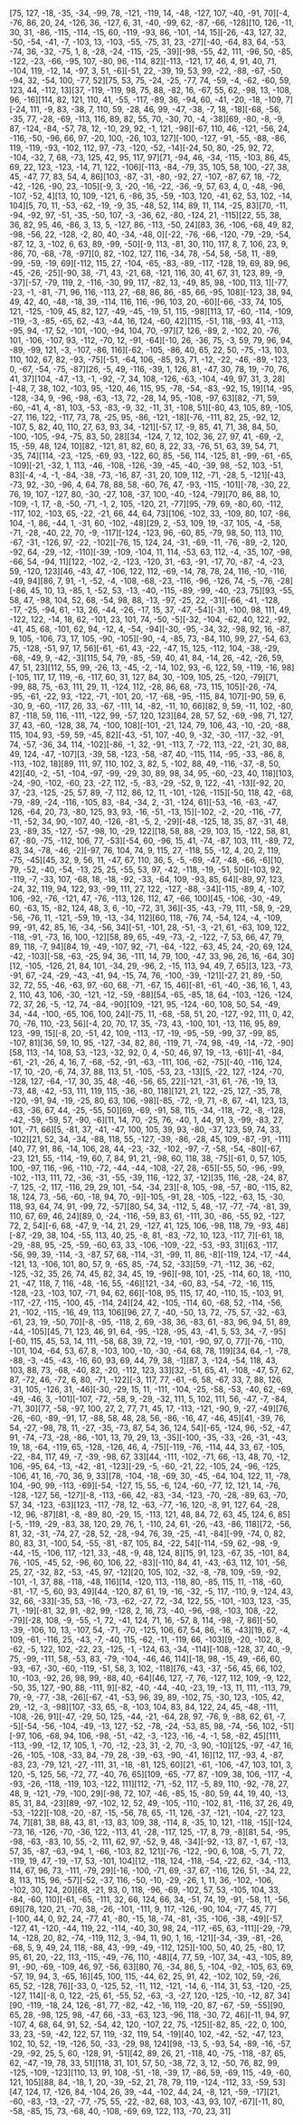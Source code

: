 [75, 127, -18, -35, -34, -99, 78, -121, -119, 14, -48, -127, 107, -40, -91, 70][-4, -76, 86, 20, 24, -126, 36, -127, 6, 31, -40, -99, 62, -87, -66, -128][10, 126, -11, 30, 31, -86, -115, -114, -15, 60, -119, -93, 86, -101, -14, 15][-26, -43, 127, 32, -50, -54, -41, -7, -103, 13, -103, -55, -75, 31, 23, -27][-40, -64, 83, 64, -53, -74, 36, -32, -75, 1, 8, -28, -24, -115, -25, -39][-98, -55, 42, 111, -96, 50, -85, -122, -23, -66, -95, 107, -80, 96, -114, 82][-113, -121, 17, 46, 4, 91, 40, 71, -104, 119, -12, 14, -97, 3, 51, -6][-51, 22, -39, 19, 53, 99, -22, -88, -67, -50, -94, 32, -54, 100, -77, 52][75, 53, 75, -24, -25, -77, 74, -59, -4, -62, -60, 59, 123, 44, -112, 13][37, -119, -119, 98, 75, 88, -82, 16, -67, 55, 62, -98, 13, -108, 96, -16][114, 82, 121, 110, 41, -55, -117, -89, 36, -94, 60, -41, -20, -18, -109, 7][-24, 111, -9, 83, -38, 7, 110, 59, -28, 46, 99, -47, -38, -7, 18, -18][-68, -56, -35, 77, -28, -69, -113, 116, 89, 82, 55, 70, -30, 70, -4, -38][69, -80, -8, -9, 87, -124, -84, -57, 78, 12, -10, 29, 92, -1, 121, -98][-67, 110, 46, -121, -56, 24, -116, -50, -96, 66, 97, -20, 100, -26, 103, 127][-100, -127, -91, -55, -88, -86, 119, -119, -93, -102, 112, 97, -73, -120, -52, -14][-24, 50, 80, -25, 92, 72, -104, -32, 7, 68, -73, 125, 42, 95, 117, 97][71, -94, 46, -34, -115, -103, 86, 45, 69, 22, 123, -123, -14, 71, 122, -106][-113, -84, -79, 35, 105, 58, 100, -27, 38, 45, -47, 77, 83, 54, 4, 86][103, -87, -31, -80, -92, 27, -107, -87, 67, 18, -72, -42, -126, -90, 23, -105][-9, 3, -20, -16, -22, -36, -9, 57, 63, 4, 0, -48, -96, -107, -52, 4][13, 10, 109, -121, 6, -86, 35, -59, -103, 120, -41, 62, 53, 102, -14, 104][5, 70, 11, -53, -62, -19, -9, 35, -48, 52, 114, 89, 11, 114, -25, 83][70, -11, -94, -92, 97, -51, -35, -50, 107, -3, -36, 62, -80, -124, 21, -115][22, 55, 38, 36, 82, 95, 46, -86, 3, 13, 5, -127, 86, -113, -50, 24][83, 36, -106, -68, 49, 82, -98, -56, 22, -128, -2, 80, 40, -34, -48, 0][-22, -76, -66, -120, -79, -29, -54, -87, 12, 3, -102, 6, 63, 89, -99, -50][-9, 113, -81, 30, 110, 117, 8, 7, 106, 23, 9, -86, 70, -68, -78, -97][0, 82, -102, 127, 116, -34, 78, -54, 58, -58, 11, -89, -99, -59, -19, 69][-112, 115, 27, -104, -65, -83, -89, -117, -128, 19, 69, 89, 96, -45, -26, -25][-90, 38, -71, 43, -21, 68, -121, 116, 30, 41, 67, 31, 123, 89, -9, -37][-57, -79, 119, 2, -116, -30, 99, 117, -82, 13, -49, 85, 98, -100, 113, 1][-77, -23, -1, -81, -71, 96, 116, -113, 27, -68, 86, 86, -85, 66, -95, 108][-123, 38, 94, 49, 42, 40, -48, -18, 39, -114, 116, 116, -96, 103, 20, -60][-66, -33, 74, 105, 121, -125, -109, 45, 82, 127, -49, -45, -19, 51, 115, -98][113, 17, -60, -114, -109, -119, -3, -85, -65, 62, -43, -44, 16, 124, -60, 42][115, -51, 118, -93, 41, -113, -95, 94, -17, 52, -101, -100, -94, 104, 70, -97][7, 126, -89, 2, -102, 20, -76, 101, -106, -107, 93, -112, -70, 12, -91, -64][-10, 26, -36, 75, -3, 59, 79, 96, 94, -89, -99, 121, -3, -107, -86, 116][-62, -105, -86, 40, 65, 22, 50, -75, -13, 103, 110, 102, 67, 82, -93, -75][-51, -64, 106, -85, 93, 71, -12, -22, -46, -89, -123, 0, -67, -54, -75, -87][26, -5, 49, -116, -39, 1, 126, 81, -47, 30, 78, 19, -70, 76, 41, 37][104, -47, -13, -1, -92, -7, 34, 108, -126, -63, -104, -49, 97, 31, 3, 28][-48, 7, 38, 102, -103, 95, -120, 46, 115, 95, -78, -54, -83, -92, 15, 19][14, -95, -128, -34, 9, -96, -98, -63, -13, 72, -28, 14, 95, -108, -97, 63][82, -71, 59, -60, -41, 4, -81, 103, -53, -83, -9, 32, -11, 31, -108, 51][-80, 43, 105, 89, -105, -27, 116, 122, -117, 73, 78, -25, 95, -86, -121, -18][-76, -111, 82, 25, -92, 12, -107, 5, 82, 40, 110, 27, 63, 93, 34, -121][-57, 17, -9, 85, 41, 71, 38, 84, 50, -100, -105, -94, -75, 83, 50, 28][34, -124, 7, 12, 102, 36, 27, 97, 41, -69, -2, 15, -59, 48, 124, 10][82, -121, 81, 82, 60, 8, 22, 33, -76, 51, 63, 39, 54, 71, -35, 74][114, -23, -125, -69, 93, -122, 60, 85, -56, 114, -125, 81, -99, -61, -65, -109][-21, -32, 1, 113, -46, -108, -126, -39, -45, -40, -39, 98, -52, 103, -51, 83][-4, -4, -1, -84, -38, -73, -16, 87, -31, 20, 109, 112, -71, -28, 5, -121][-43, -73, 92, -30, -96, 4, 64, 78, 88, 58, -60, 76, 47, -93, -115, -101][-78, -30, 22, 76, 19, 107, -127, 80, -30, -27, 108, -37, 100, -40, -124, -79][70, 86, 88, 10, -109, -1, 17, -8, -50, -71, -1, 2, 105, -120, 21, -77][95, -79, 69, -80, 60, -112, -117, 102, -103, 65, -22, -21, 66, 44, 64, 73][106, -102, 33, -109, 80, 107, -86, 104, -1, 86, -44, 1, -31, 60, -102, -48][29, 2, -53, 109, 19, -37, 105, -4, -58, -71, -28, -40, 22, 70, -9, -117][-124, -123, 96, -60, 85, -79, 98, 50, 113, 110, -67, -31, -126, 97, -22, -102][-76, 15, 124, 24, -31, -69, -11, -76, -89, -2, 120, -92, 64, -29, -12, -110][-39, -109, -104, 11, 114, -53, 63, 112, -4, -35, 107, -98, -66, 54, -94, 11][122, -102, -2, -123, -120, 31, -63, -91, -17, 70, -87, -4, -23, 59, -120, 123][46, -43, 47, -106, 122, 112, -69, -14, 78, 78, 24, 116, -10, -116, -49, 94][86, 7, 91, -1, -52, -4, -108, -68, -23, -116, -96, -126, 74, -5, -76, -28][-86, 45, 10, 13, -85, 1, -52, 53, -13, -40, -115, -89, -99, -40, -23, 75][93, -55, 58, 47, -98, 104, 52, 68, -54, 98, 88, -13, -97, -25, 22, -31][-66, -41, -128, -17, -25, -94, 61, -13, 26, -44, -26, -17, 15, 37, -47, -54][-31, -100, 98, 111, 49, -122, 122, -14, 18, 62, -101, 23, 101, 74, -50, -5][-32, -104, -62, 40, 122, -92, -41, 45, 68, -101, 62, 94, -12, 4, -54, -94][-30, -95, -34, 32, -98, 92, 16, -87, 9, 105, -106, 73, 17, 105, -90, -105][-90, -4, -85, 73, -84, 110, 99, 27, -54, 63, 75, -128, -51, 97, 17, 56][-61, -61, 43, -22, -47, 15, 125, -112, 104, -38, -29, -68, -49, 9, -42, -3][115, 54, 79, -85, -59, 40, 41, 84, -14, 26, -42, -26, 59, 47, 51, 23][112, 55, 99, -26, 13, -45, -2, -14, 102, 93, -6, 122, 59, -119, -16, 98][-105, 117, 17, 119, -6, -117, 60, 31, 127, 84, 30, -109, 105, 25, -120, -79][71, -99, 88, 75, -63, 111, 29, 11, -124, 112, -28, 86, 68, -73, 115, 105][-26, -74, -95, -61, -22, 93, -122, -71, -101, 20, -17, -68, -95, -115, 84, 107][-90, 59, 6, -30, 9, -60, -117, 26, 33, -67, -111, 14, -82, -11, 10, 66][82, 9, 59, -11, 102, -80, 87, -118, 59, 116, -111, -122, 99, -57, 120, 123][84, 28, 57, 52, -69, -98, 71, 127, 37, 43, -60, -128, 38, 74, -100, 108][-101, -21, 124, 79, 106, 43, -10, -20, -88, 115, 104, 93, -59, 59, -45, 82][-43, -51, 107, -40, 9, -32, -30, -117, -32, -91, 74, -57, -36, 34, 114, -102][-86, -1, 32, -91, -113, 7, -72, 113, -22, -21, 30, 88, 49, 124, -47, -107][3, -39, 58, -123, -58, -87, 40, -115, 114, -95, -33, -86, 8, -113, -102, 18][89, 111, 97, 110, 102, 3, 82, 5, -102, 88, 49, -116, -37, -8, 50, 42][40, -2, -51, -104, -97, -99, -29, 30, 89, 98, 34, 95, -60, -23, 40, 118][103, -24, -90, -102, -60, 23, -27, 112, -5, -83, -29, -52, 9, 122, -41, -13][-92, 20, 37, -23, -125, -25, 57, 89, -7, 112, 86, 12, 11, -101, -126, -115][-50, 118, 42, -68, -79, -89, -24, -116, -105, 83, -84, -34, 2, -31, -124, 61][-53, -16, -63, -47, 126, -64, 20, 73, -80, 125, 93, 93, -16, -51, -13, 15][-102, -2, -20, -116, -77, -11, -52, 34, 90, -107, 40, -126, -81, -5, 2, -29][-48, -125, 18, 35, 87, -31, 48, 23, -89, 35, -127, -57, -98, 10, -29, 122][18, 58, 88, -29, 103, 15, -122, 58, 81, 67, -80, -75, -112, 106, 77, -53][-54, 60, -96, 15, 41, -74, -87, 103, 111, -89, 72, 83, 34, -78, -46, -2][-97, 76, 104, 74, 9, 115, 27, -118, 55, -12, 4, 20, 2, 119, -75, -45][45, 32, 9, 56, 11, -47, 67, 110, 36, 5, -5, -69, -47, -48, -66, -6][10, 79, -52, -40, -54, -13, 25, 25, -55, 53, 97, -42, -118, -19, -51, 50][-103, 92, -119, -7, -33, 107, -68, 18, -18, -92, -33, -64, 109, -93, 85, 64][-89, 97, 123, -24, 32, 119, 94, 122, 93, -99, 111, 27, 122, -127, -88, -34][-115, -89, 4, -107, 106, -92, -76, -121, 47, -76, -113, 126, 112, 47, -66, 100][45, -106, -30, -49, 60, -63, 15, -82, 124, 48, 3, 6, -10, -72, 31, 36][-35, -43, -79, 111, -58, 9, -29, -56, -76, 11, -121, -59, 19, -13, -34, 112][60, 118, -76, 74, -54, 124, -4, -109, 99, -91, 42, 85, 16, -34, -56, 34][-51, -101, 28, -51, -3, -21, 61, -63, 109, 122, -118, -91, -73, 16, 100, -12][58, 89, 65, -49, -73, -2, -122, -7, 53, 66, 47, 79, 89, 118, -7, 94][84, 19, -49, -107, 92, -71, -64, -122, -63, 45, 24, -20, 69, 124, -42, -103][-58, -63, -25, 94, 36, -111, 14, 79, 100, -47, 33, 96, 26, 16, -64, 30][12, -105, -126, 21, 84, 101, -34, 29, -96, 2, -15, 113, 94, 49, 7, 65][3, 123, -73, -91, 67, -24, -29, -43, -41, 94, -15, 74, 76, -100, -39, -121][-27, 21, 89, -50, 32, 72, 55, -46, -63, 97, -60, 68, -71, -67, 15, 46][-81, -61, -40, -36, 16, 1, 43, 2, 110, 43, 106, -30, -121, -12, -59, -88][54, -65, -85, 18, 64, -103, -126, -124, 72, 37, 26, -5, -12, 74, -84, -90][109, -121, 95, -124, -60, 108, 50, 54, -49, 34, -44, -100, -65, 106, 100, 24][-75, 11, -68, -58, 51, 20, -127, -92, 111, 0, 42, 70, -76, 110, -23, 56][-4, 20, 70, 17, 35, -73, 43, -100, 101, -13, 116, 95, 89, 123, -99, 15][-8, 20, -51, 42, 109, -113, -17, -19, -95, -59, -99, 37, -99, 85, -107, 81][36, 59, 10, 95, -127, -34, 82, 86, -119, 71, -74, 98, -49, -14, -72, -90][58, 113, -14, 108, 53, -123, -32, 92, 0, 4, -50, 46, 97, 19, -13, -61][-41, -84, -61, -21, -26, 4, 16, 7, -68, -52, -91, -63, -111, 106, -62, -75][-40, -116, 124, -17, 10, -20, -6, 74, 37, 88, 113, 51, -105, -53, 23, -13][5, -22, 127, -124, -70, -128, 127, -64, -17, 30, 35, 48, -46, -56, 65, 22][-121, -31, 61, -76, -19, 13, -73, 48, -42, -53, 111, 119, 115, -36, -80, 118][121, 21, 122, -25, 127, -35, 78, -120, -91, 94, -19, -25, 80, 63, 106, -98][-85, -72, -9, 71, -8, 67, -41, 123, 13, -63, -36, 67, 44, -25, -55, 50][69, -69, -91, 58, 115, -34, -118, -72, -8, -128, -42, -59, -59, 57, -90, -6][11, 14, 70, -25, 76, -40, 1, 44, 91, 3, -99, -83, 27, 101, -71, 66][5, -81, 37, -41, -47, 100, 105, 39, 93, -80, -37, 123, 59, 74, 33, -102][21, 52, 34, -34, -88, 118, 55, -127, -39, -86, -28, 45, 109, -87, -91, -111][40, 77, 91, 86, -14, 106, 28, 44, -23, -32, -102, -97, -7, -58, -54, -80][-67, -23, 121, 55, -114, -19, 60, 7, 84, 91, 21, -98, 60, 118, 38, -75][-61, 0, 57, 105, 100, -97, 116, -96, -110, -72, -44, -44, -108, -27, 28, -65][-55, 50, -96, -99, -102, -113, 111, 72, -36, -31, -55, -39, 116, -122, 37, -12][35, 116, -28, -24, 87, -7, 125, -2, 117, -116, 29, 29, 101, -54, -34, 23][-8, 105, -98, -57, -80, -115, 82, 18, 124, 73, -56, -60, -18, 94, 70, -9][-105, -91, 28, -105, -122, -63, 15, -30, 118, 93, 64, 74, 91, -99, 72, -57][80, 54, 34, -112, 5, 48, -17, -77, -74, -81, 39, 110, 67, 69, 46, 24][89, 0, -24, -116, -59, 83, 61, -111, 30, -86, -55, 92, -127, 72, 2, 54][-6, 68, -47, 9, -14, 21, 29, -127, 41, 125, 106, -98, 118, 79, -93, 48][-87, -29, 38, 104, -55, 113, 40, 25, -8, 81, -83, -72, 10, 123, -117, 7][-61, 18, -29, -88, 95, -25, -59, -60, 63, 33, -106, -109, -22, -53, -93, 31][63, -117, -56, 99, 39, -114, -3, -87, 57, 68, -114, -31, -99, 11, 86, -8][-119, 124, -17, -44, -121, 13, -106, 101, 80, 57, 9, -65, 85, -74, 52, -33][59, -71, -112, 36, -62, -125, -32, 35, 26, 74, 45, 82, 34, 45, 19, -96][-98, 101, -25, -114, 60, 18, -110, 21, -47, 118, 7, 116, -48, -16, 55, -46][121, -34, -60, 83, -54, -72, -16, 115, -128, -23, -103, 107, -71, 94, 62, 66][-108, 95, 115, 17, 40, -110, 15, -103, 91, -117, -27, -115, -100, 45, -114, 24][24, 42, -105, -114, 60, -68, 52, -114, -56, 21, -102, -115, -16, 49, 113, 106][96, 27, 7, -40, -50, 13, 72, -75, 57, -32, -63, -61, 23, 19, -50, 70][-8, -95, -118, 2, 69, -38, 36, -83, 61, -83, 96, 94, 51, 89, -44, -105][45, 71, 123, 46, 91, 64, -95, -128, -95, 43, -41, 5, 53, 34, -7, -95][-60, 115, 45, 53, 14, 111, -58, 68, 39, 72, -19, -101, -90, 97, 0, 77][-76, -110, -101, 104, -64, 53, 67, 8, -103, 100, -10, -30, -64, 68, 78, 119][34, 64, -1, -78, -88, -3, -45, -43, -16, 60, 93, 69, 44, 79, 38, -1][87, 3, -124, -54, 118, 43, 103, 88, 73, -68, -40, 82, -20, -112, 123, 33][32, -51, 65, 41, -108, -47, 57, 62, 87, -72, 46, -72, 6, 80, -71, -122][-3, 117, 77, -61, -6, 58, -67, 33, 7, 88, 126, -31, 105, -126, 31, -46][-30, -29, 15, 11, -111, -104, -25, -58, -53, -40, 62, -69, -49, -46, 3, -101][-107, -72, -58, 9, -29, -32, 111, 5, 102, 111, 56, -47, -7, -84, -71, 30][77, -58, -97, 100, 27, 2, 77, 71, 45, 17, -113, -121, -90, 9, -27, -49][76, -26, -60, -89, -91, 17, -88, 58, 48, 28, 56, -86, -16, 47, -46, 45][41, -39, 76, 54, -27, -98, 78, 11, -27, -35, -73, 87, 54, 36, 124, 54][-65, -124, 96, -52, -47, 91, -74, -73, -28, -86, -101, 13, 79, 29, 13, -35][-100, -35, -33, -26, -31, -43, 19, 18, -64, -119, 65, -128, -126, 46, 4, -75][-119, -76, -114, 44, 33, 67, -105, -22, -84, 117, 49, -7, -39, -98, 67, 33][44, -111, -102, -71, 66, -13, 48, 70, -12, 106, -95, 64, -13, -42, -81, -123][-29, -5, -60, -21, 22, -105, 24, -96, -125, -106, 41, 16, -70, 36, 9, 33][78, -104, -18, -69, 30, -45, -64, 104, 122, 11, -78, 104, -90, 99, -113, -69][-54, -127, 15, 55, -6, 124, -60, -77, 12, 121, 14, -76, -128, -127, 56, -127][-8, -113, -66, 42, -83, -34, -123, -70, -28, -89, 63, -70, 57, 34, -123, -63][123, -117, -78, 12, -63, -77, -16, 120, -8, 91, 127, 64, -28, -12, 96, -87][81, -8, -89, 80, -29, 15, -113, 121, 48, 84, 72, 63, 45, 124, 6, 85][-5, -119, -29, -83, 38, 120, 29, 76, 1, -110, 24, 61, -26, -43, -86, 118][72, -56, 81, 32, -31, -74, 27, -28, 52, -28, -94, 76, 39, -25, -41, -84][-99, -74, 0, 82, 80, 83, 31, -100, 54, -55, -81, -87, 105, 84, -22, 54][-114, -59, 62, -98, -9, -44, -15, -106, 117, -121, 33, -48, -9, 48, 124, 8][15, 91, 123, -67, 35, -101, 84, 76, -105, -45, 52, -96, 60, 106, 22, -83][-110, 84, 41, -43, -63, 112, 101, -56, 25, 27, -32, 82, -53, -45, 97, -12][20, 105, 102, -32, -8, -78, 109, -59, -92, -101, -1, 37, 88, -118, -48, 116][14, -120, 113, -118, 80, -85, 115, 11, -118, -60, -81, -17, -5, 60, 93, 49][44, -120, 87, 61, 19, -16, -32, -5, 117, -110, 9, -124, 43, 32, 66, -33][-35, 53, -16, -73, -62, -27, 72, -34, 122, 55, -101, -103, 123, -35, 71, -19][-81, 32, 91, -82, 99, -128, 2, 16, 73, -40, -96, -98, -103, 108, -22, -79][-28, 108, -9, -55, -1, 72, -41, 124, 71, 16, -57, 8, 114, -98, -7, 86][-50, -39, -106, 10, 13, -107, 54, -71, -70, -125, 106, 67, 54, 86, -16, -43][19, 67, -4, 109, -61, -116, 25, -43, -7, -40, 115, -62, -11, -119, 66, -103][9, -20, -102, 8, -62, -5, 122, 102, -22, 23, -125, -1, -124, 63, -34, -114][-108, -128, 37, 40, -9, 75, -99, -111, 58, -53, 83, -79, -104, -46, 46, 114][-18, 98, -15, 49, -66, 60, -93, -67, -30, -60, -119, -51, 58, 3, 102, -118][76, -43, -37, -56, 45, 66, 102, 10, -103, -92, 26, 98, 99, -88, 40, -64][46, 127, -7, 76, -127, 112, 109, -9, 122, -50, 35, 127, -90, 88, -111, 9][-82, -40, -44, -40, -23, 19, -13, 11, 111, -113, 79, 79, -9, -77, -38, -26][-67, -41, -53, 96, 39, 89, -102, 75, -30, 123, -105, 42, 29, -12, -3, -98][107, -33, 65, -8, -103, 104, 83, 84, 122, 24, 45, -48, -111, -108, -26, 91][-47, -29, 50, 125, -44, -21, -64, 28, 97, -76, 9, -88, 62, 61, -7, -5][-54, -56, -104, -49, -13, 127, -52, -78, -24, -53, 85, 98, -74, -56, 102, -51][-97, 106, -68, 94, 106, -98, -51, -42, -3, -123, -16, -4, -1, 58, -82, 45][111, -113, -99, -12, 17, 105, 1, -70, -12, -23, 31, -2, 70, -3, 90, -10][125, -97, -47, 16, -26, -105, -108, -33, 84, -79, 28, -39, -63, -90, -41, 16][12, 117, -93, 4, -87, -83, 23, -79, 121, -27, -111, 31, -18, -81, 125, 60][21, -61, -106, -47, 103, 101, 3, 120, -5, 125, 56, -72, 77, -40, 76, 65][109, -65, -77, 87, -109, 38, 106, -117, -4, -93, -26, -118, -119, 103, -122, 111][112, -71, -52, 117, -5, 89, 110, -92, -78, 27, 48, 9, -121, -79, -100, 29][-98, 72, 107, -46, -85, 15, -80, 59, 44, 19, 40, -13, 85, 31, 84, -23][89, -97, -102, 12, 52, 49, -105, -110, -102, 81, -116, 37, 26, 49, -53, -122][-108, -20, -87, -15, -56, 78, 65, -11, 126, -37, -121, -104, -27, 123, 74, 7][81, 38, 88, 43, 81, -13, 83, 109, 38, -114, 8, -35, 10, 121, -118, -15][-124, -73, 16, -126, -70, -36, 122, -113, 41, -28, -117, 125, -17, 8, 79, -8][81, 54, -95, -98, -63, -83, 10, 55, -2, 111, 62, 97, -52, 9, 48, -34][-92, -13, 87, -1, 67, -13, 57, 35, -87, -63, -94, 1, -66, -103, 82, 121][-76, -122, -90, 6, 108, -5, 71, 72, -119, 19, 47, -19, -17, 53, -101, 104][12, -118, 124, -118, -54, -22, 62, -34, -113, 114, 67, 96, 73, -111, -79, 29][-16, -100, -71, 69, -37, 67, -116, 126, 51, -34, 22, 8, 113, 115, 96, -57][-52, -37, 116, -50, -10, -29, -26, 1, 11, 36, -102, -106, -102, 30, 124, 20][68, -21, 93, 0, 118, -96, -69, -102, 57, 53, -105, 104, 33, -84, -60, 110][-61, -65, -111, 32, 66, 124, 66, 34, -51, 74, 19, -91, -58, 11, -56, 69][78, 120, 21, -70, 38, -26, -101, -111, 9, 117, -126, -90, 104, -77, 45, 77][-100, 44, 0, 92, 24, -77, 41, -80, -15, 18, -74, -81, -35, -106, -38, -49][-57, -127, 41, -120, -44, 119, 22, -114, -40, 30, 98, 24, -117, -65, 63, -111][-29, -79, 14, -128, 20, 82, -74, -119, 112, 3, -94, 11, 90, 1, 16, -121][-34, -39, -81, -26, -68, 5, 9, 49, 24, 118, -88, 43, -99, -49, -112, 125][-100, 50, 40, 25, -80, 17, 95, 61, 20, -22, 113, -115, -49, -76, 110, -48][4, 77, 59, -107, 34, -43, -105, 89, 91, -90, -69, -109, 46, 97, -56, 63][80, 76, -34, 86, 5, -104, -92, -105, 63, 69, -57, 19, 94, 3, -65, 16][45, 100, 115, -44, 62, 25, 91, 42, -102, 102, 59, -26, 65, 52, -128, 76][-33, 0, -125, 52, -11, 112, -121, -14, 6, -114, 31, 53, -120, -25, -127, 114][-8, 0, 122, -25, 61, -55, 52, -63, -3, -27, 120, -125, -10, -12, 87, 34][90, -119, -18, 24, 126, -81, 77, -82, -42, -16, 119, -20, 87, -67, -59, -55][90, 65, 28, -98, 125, 98, -47, 66, -33, -63, 123, -96, 118, -30, 72, 46][-11, 94, 97, -107, 4, 68, 64, 91, 52, -54, 42, 120, -107, 22, 75, -125][-82, 85, -22, 0, 100, 33, 23, -59, -42, 122, 57, 119, -32, 119, 54, -19][40, 102, -42, -52, -47, 123, 102, 10, 52, -19, -126, 50, -33, -29, 98, 124][98, -13, 5, -93, 54, -89, -16, -57, -29, -92, 25, 5, 60, -128, 91, -51][42, 89, 26, 21, -118, 40, -75, -118, -87, 65, 62, -47, -19, 78, 33, 51][118, 31, 101, 57, 50, -38, 72, 3, 12, -50, 76, 82, 99, -125, -109, -123][110, 13, 91, 108, -51, -18, -39, 17, -86, 59, -69, 115, -49, -60, 121, 105][88, 84, -18, 1, 20, -39, -52, 21, 78, 79, 119, -124, -112, 33, -59, 53][47, 124, 17, -126, 84, -104, 26, 39, -44, -102, 44, 24, -8, 121, -59, -17][21, -60, -83, -13, -27, -77, -75, 55, -22, -82, 68, 103, -43, 93, 107, -67][-11, 80, -58, -85, 15, 73, -68, 40, -108, -69, 69, 122, 113, -70, 23, 31]